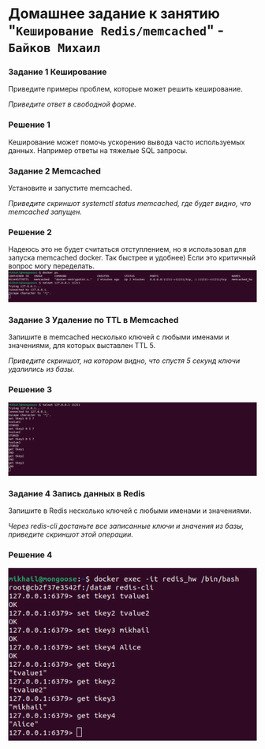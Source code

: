 # Домашнее задание к занятию "`Кеширование Redis/memcached`" - `Байков Михаил`

### Задание 1 Кеширование 
Приведите примеры проблем, которые может решить кеширование. 

*Приведите ответ в свободной форме.*

### Решение 1
Кеширование может помочь ускорению вывода часто используемых данных. Например ответы на тяжелые SQL запросы.


### Задание 2 Memcached
Установите и запустите memcached.

*Приведите скриншот systemctl status memcached, где будет видно, что memcached запущен.*

### Решение 2
Надеюсь это не будет считаться отступлением, но я использовал для запуска memcached docker. Так быстрее и удобнее) Если это критичный вопрос могу переделать.
![](img/01.png)


### Задание 3 Удаление по TTL в Memcached
Запишите в memcached несколько ключей с любыми именами и значениями, для которых выставлен TTL 5. 

*Приведите скриншот, на котором видно, что спустя 5 секунд ключи удалились из базы.*

### Решение 3
![](img/02.png)


### Задание 4 Запись данных в Redis
Запишите в Redis несколько ключей с любыми именами и значениями. 

*Через redis-cli достаньте все записанные ключи и значения из базы, приведите скриншот этой операции.*

### Решение 4
![](img/03.png)
